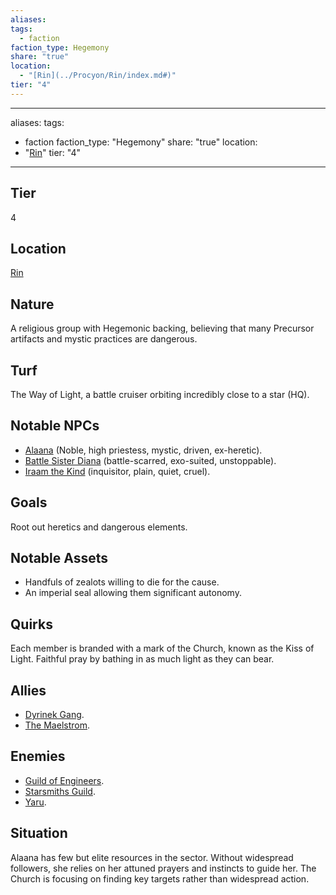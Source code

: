 ```yaml
---
aliases: 
tags:
  - faction
faction_type: Hegemony
share: "true"
location:
  - "[Rin](../Procyon/Rin/index.md#)"
tier: "4"
---
```

---
aliases: 
tags:
  - faction
faction_type: "Hegemony"
share: "true"
location:
  - "[Rin](../Procyon/Rin/index.md#)"
tier: "4"
---
## Tier

4

## Location

[Rin](../Procyon/Rin/index.md.md#.md#)

## Nature

A religious group with Hegemonic backing, believing that many Precursor artifacts and mystic practices are dangerous.

## Turf

The Way of Light, a battle cruiser orbiting incredibly close to a star (HQ).

## Notable NPCs

- [Alaana](Alaana.md) (Noble, high priestess, mystic, driven, ex-heretic).
- [Battle Sister Diana](Battle%20Sister%20Diana.md) (battle-scarred, exo-suited, unstoppable).
- [Iraam the Kind](Iraam%20the%20Kind.md) (inquisitor, plain, quiet, cruel).


## Goals

Root out heretics and dangerous elements.

## Notable Assets

- Handfuls of zealots willing to die for the cause.
- An imperial seal allowing them significant autonomy.


## Quirks

Each member is branded with a mark of the Church, known as the Kiss of Light. Faithful pray by bathing in as much light as they can bear.

## Allies

- [Dyrinek Gang](./Dyrinek%20Gang.md).
- [The Maelstrom](./The%20Maelstrom.md).


## Enemies

- [Guild of Engineers](./Guild%20of%20Engineers.md).
- [Starsmiths Guild](./Starsmiths%20Guild.md).
- [Yaru](./Yaru.md).


## Situation

Alaana has few but elite resources in the sector. Without widespread followers, she relies on her attuned prayers and instincts to guide her. The Church is focusing on finding key targets rather than widespread action.
